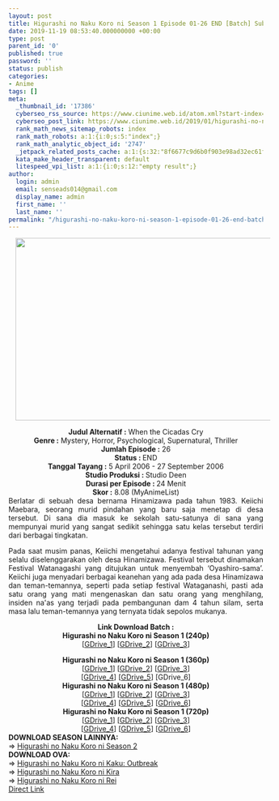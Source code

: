 ```yaml
---
layout: post
title: Higurashi no Naku Koro ni Season 1 Episode 01-26 END [Batch] Subtitle Indonesia
date: 2019-11-19 08:53:40.000000000 +00:00
type: post
parent_id: '0'
published: true
password: ''
status: publish
categories:
- Anime
tags: []
meta:
  _thumbnail_id: '17386'
  cyberseo_rss_source: https://www.ciunime.web.id/atom.xml?start-index=2851&max-results=150
  cyberseo_post_link: https://www.ciunime.web.id/2019/01/higurashi-no-naku-koro-ni-episode-01-26.html
  rank_math_news_sitemap_robots: index
  rank_math_robots: a:1:{i:0;s:5:"index";}
  rank_math_analytic_object_id: '2747'
  _jetpack_related_posts_cache: a:1:{s:32:"8f6677c9d6b0f903e98ad32ec61f8deb";a:2:{s:7:"expires";i:1642639002;s:7:"payload";a:0:{}}}
  kata_make_header_transparent: default
  litespeed_vpi_list: a:1:{i:0;s:12:"empty result";}
author:
  login: admin
  email: senseads014@gmail.com
  display_name: admin
  first_name: ''
  last_name: ''
permalink: "/higurashi-no-naku-koro-ni-season-1-episode-01-26-end-batch-subtitle-indonesia/"
---
```

<div class="separator" style="clear: both; text-align: center;"><a href="https://2.bp.blogspot.com/-M4ByOPfB_dk/XDOd2Mj-gFI/AAAAAAAAGl8/h2vjlV661t8EaOwbvOOJL2_WxrWQq81qgCLcBGAs/s1600/Higurashi%2Bno%2BNaku%2BKoro%2Bni.jpg" imageanchor="1" style="margin-left: 1em; margin-right: 1em;"><img border="0" data-original-height="720" data-original-width="1280" height="360" src="{{ site.baseurl }}/assets/2019/11/Higurashi%2Bno%2BNaku%2BKoro%2Bni.jpg" width="640" /></a></div>
<p>
<div style="text-align: center;"><b>Judul Alternatif :</b> <b></b>When the Cicadas Cry</div>
<div style="text-align: center;"><b><b>Genre :</b></b> Mystery, Horror, Psychological, Supernatural, Thriller</div>
<div style="text-align: center;"><b>Jumlah Episode :</b> 26<br /><b>Status :&nbsp;</b>END<br /><b>Tanggal Tayang :</b> <b></b>5 April 2006 - 27 September 2006<br /><b>Studio Produksi : </b>Studio Deen<br /><b>Durasi per Episode :&nbsp;</b>24 Menit</div>
<div style="text-align: center;"><b>Skor :</b> 8.08 (MyAnimeList)</div>
<div style="text-align: justify;"></div>
<div style="text-align: justify;">Berlatar di sebuah desa bernama Hinamizawa pada tahun 1983. Keiichi Maebara, seorang murid pindahan yang baru saja menetap di desa tersebut. Di sana dia masuk ke sekolah satu-satunya di sana yang mempunyai murid yang sangat sedikit sehingga satu kelas tersebut terdiri dari berbagai tingkatan.</p>
<p>Pada saat musim panas, Keiichi mengetahui adanya festival tahunan yang selalu diselenggarakan oleh desa Hinamizawa. Festival tersebut dinamakan Festival Watanagashi yang ditujukan untuk menyembah ‘Oyashiro-sama’. Keiichi juga menyadari berbagai keanehan yang ada pada desa Hinamizawa dan teman-temannya, seperti pada setiap festival Wataganashi, pasti ada satu orang yang mati mengenaskan dan satu orang yang menghilang, insiden na'as yang terjadi pada pembangunan dam 4 tahun silam, serta masa lalu teman-temannya yang ternyata tidak sepolos mukanya.</p></div>
<div style="text-align: justify;"></div>
<div style="text-align: justify;"></div>
<div style="text-align: center;"><b>Link Download Batch :</b></div>
<div style="text-align: center;">
<div style="text-align: center;"><b>Higurashi no Naku Koro ni&nbsp;Season 1 (240p)</b></div>
<div style="text-align: center;">[<a href="https://drive.google.com/uc?export=download&amp;id=1Ts38hPPyKPfDr3ZgZV7B2N5fzCgYpm5A" target="_blank" rel="noopener">GDrive_1</a>] [<a href="https://drive.google.com/uc?id=1fZ1fDo_wfwiX8a1qxQZdtd7aUViBZsg7" target="_blank" rel="noopener">GDrive_2</a>] [<a href="http://drive.google.com/uc?id=1vVjcHHBTKto3OJl_TkGXM3BEVkog0j3Q" target="_blank" rel="noopener">GDrive_3</a>]</div>
<p></div>
<div style="text-align: center;"><b>Higurashi no Naku Koro ni&nbsp;Season 1 (360p)</b></div>
<div style="text-align: center;">[<a href="https://drive.google.com/uc?export=download&amp;id=16S-KQ1MuJ7WDbi8Ut3MNr3Tvg5WdyG0z" target="_blank" rel="noopener">GDrive_1</a>] [<a href="https://drive.google.com/uc?id=1McV2ttcGnlzWpXE5hZYW1AyqGzpXccVG" target="_blank" rel="noopener">GDrive_2</a>] [<a href="https://drive.google.com/uc?id=1StRJYO4SKOz7RHZ6oSaBifelmrpaLHJn" target="_blank" rel="noopener">GDrive_3</a>]<br />[<a href="https://drive.google.com/uc?export=download&amp;id=1GKqIZ9amQLX2eLlRmlAtj7CUm1e6eMFp" target="_blank" rel="noopener">GDrive_4</a>] [<a href="https://drive.google.com/uc?export=download&amp;id=1HM2Rk8sS9DiurroVpLQKvEXNi2jNt8ni" target="_blank" rel="noopener">GDrive_5</a>] [GDrive_6]</div>
<div style="text-align: center;"></div>
<div style="text-align: center;"><b>Higurashi no Naku Koro ni&nbsp;Season 1 (480p)</b><br />[<a href="https://drive.google.com/uc?export=download&amp;id=1augnbIf_7kTfnfmNu0WwzChh9xICrSUl" target="_blank" rel="noopener">GDrive_1</a>] [<a href="https://drive.google.com/uc?id=1McIw0egR1bx6_IjThGRkC4b7L7USbCRY" target="_blank" rel="noopener">GDrive_2</a>] [<a href="https://drive.google.com/uc?id=190HqBFfAa4sgZ37GKc_pMLLFE8gv0JoD" target="_blank" rel="noopener">GDrive_3</a>]<br />[<a href="http://drive.google.com/uc?id=1x87dHIyPVtz7Ok8nB91NnnV0TbvGw3Bo" target="_blank" rel="noopener">GDrive_4</a>] [<a href="https://drive.google.com/uc?id=18Xm43FT6CWV16iyHt4lQljjhF2z2LlF9" target="_blank" rel="noopener">GDrive_5</a>] [<a href="https://drive.google.com/uc?export=download&amp;id=1HM2Rk8sS9DiurroVpLQKvEXNi2jNt8ni" target="_blank" rel="noopener">GDrive_6</a>]</div>
<div style="text-align: center;"><b>Higurashi no Naku Koro ni&nbsp;Season 1 (720p)</b><br />[<a href="https://drive.google.com/uc?export=download&amp;id=1tea8SdVjuVvvBpuXqP73U8wJIOLcCIU9" target="_blank" rel="noopener">GDrive_1</a>] [<a href="https://drive.google.com/uc?id=1bBYcOE-sOKF1d2y7DJJOWIhGAp6skxCl" target="_blank" rel="noopener">GDrive_2</a>] [<a href="https://drive.google.com/uc?id=1jha1UECmf1_93EUE2wWwY3cdohMnrukV" target="_blank" rel="noopener">GDrive_3</a>]<br />[<a href="https://drive.google.com/uc?id=1li26wbCURiB_V6P5vIUfHoSPnucUungn" target="_blank" rel="noopener">GDrive_4</a>] [<a href="https://drive.google.com/uc?export=download&amp;id=1P_6SMv8m7aJDv3dGc4gpXRl0v_Ls2Hie" target="_blank" rel="noopener">GDrive_5</a>] [<a href="https://drive.google.com/uc?export=download&amp;id=1_nhtI37EOpvQw4rFj6xPSnYQl4xuzHa0" target="_blank" rel="noopener">GDrive_6</a>]
<div style="text-align: left;"></div>
<div style="text-align: left;"></div>
<div style="text-align: left;"><b>DOWNLOAD SEASON LAINNYA:</b></div>
<div style="text-align: left;"></div>
<div style="text-align: left;">=&gt;&nbsp;<a href="https://www.ciunime.web.id/2019/07/higurashi-no-naku-koro-ni-season-2.html" target="_blank" rel="noopener">Higurashi no Naku Koro ni Season 2</a></div>
<div style="text-align: left;"></div>
<div style="text-align: left;"><b>DOWNLOAD OVA:</b></div>
<div style="text-align: left;">=&gt;&nbsp;<a href="https://www.ciunime.web.id/2019/07/higurashi-no-naku-koro-ni-kaku-outbreak.html" target="_blank" rel="noopener">Higurashi no Naku Koro ni Kaku: Outbreak</a></div>
<div style="text-align: left;">=&gt;&nbsp;<a href="https://www.ciunime.web.id/2019/07/higurashi-no-naku-koro-ni-kira-episode.html" target="_blank" rel="noopener">Higurashi no Naku Koro ni Kira</a></div>
<div style="text-align: left;">=&gt;&nbsp;<a href="https://www.ciunime.web.id/2019/07/higurashi-no-naku-koro-ni-rei-episode.html" target="_blank" rel="noopener">Higurashi no Naku Koro ni Rei</a></div>
<div style="text-align: left;"></div>
</div>
<link rel="stylesheet" href="https://cdnjs.cloudflare.com/ajax/libs/font-awesome/4.7.0/css/font-awesome.min.css" />
<div class="divbtn"> <a href="https://handymansurrender.com/fihup8buzv?key=94550f7ce39444073321dde3b8782f97" class="btn"><i class="fa fa-download"></i> Direct Link</a> </div>

